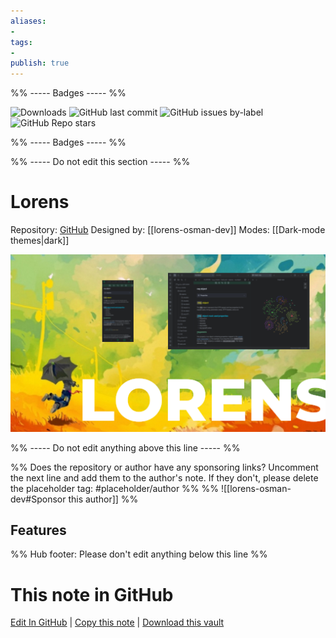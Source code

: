 ```yaml
---
aliases:
- 
tags: 
- 
publish: true
---
```


%% ----- Badges ----- %%

![Downloads](https://img.shields.io/badge/downloads-447-573E7A?style=for-the-badge&logo=)
![GitHub last commit](https://img.shields.io/github/last-commit/lorens-osman-dev/Lorens-Obsidian-Theme?color=573E7A&label=last%20update&logo=github&style=for-the-badge)
![GitHub issues by-label](https://img.shields.io/github/issues/lorens-osman-dev/Lorens-Obsidian-Theme/help%20wanted?color=573E7A&logo=github&style=for-the-badge) 
![GitHub Repo stars](https://img.shields.io/github/stars/lorens-osman-dev/Lorens-Obsidian-Theme?color=573E7A&logo=github&style=for-the-badge)

%% ----- Badges ----- %%

%% ----- Do not edit this section ----- %%

# Lorens

Repository: [GitHub](https://github.com/lorens-osman-dev/Lorens-Obsidian-Theme)
Designed by: [[lorens-osman-dev]]
Modes: [[Dark-mode themes|dark]]



![screenshot](https://github.com/lorens-osman-dev/Lorens-Obsidian-Theme/raw/HEAD/cover.png)

%% ----- Do not edit anything above this line ----- %% 

%% Does the repository or author have any sponsoring links? Uncomment the next line and add them to the author's note. If they don't, please delete the placeholder tag: #placeholder/author %%
%% ![[lorens-osman-dev#Sponsor this author]] %%


## Features



%% Hub footer: Please don't edit anything below this line %%

# This note in GitHub

<span class="git-footer">[Edit In GitHub](https://github.dev/obsidian-community/obsidian-hub/blob/main/02%20-%20Community%20Expansions/02.05%20All%20Community%20Expansions/Themes/Lorens.md "git-hub-edit-note") | [Copy this note](https://raw.githubusercontent.com/obsidian-community/obsidian-hub/main/02%20-%20Community%20Expansions/02.05%20All%20Community%20Expansions/Themes/Lorens.md "git-hub-copy-note") | [Download this vault](https://github.com/obsidian-community/obsidian-hub/archive/refs/heads/main.zip "git-hub-download-vault") </span>
